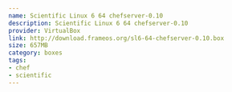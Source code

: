```yaml
---
name: Scientific Linux 6 64 chefserver-0.10
description: Scientific Linux 6 64 chefserver-0.10
provider: VirtualBox
link: http://download.frameos.org/sl6-64-chefserver-0.10.box
size: 657MB
category: boxes
tags:
- chef
- scientific
---
```

